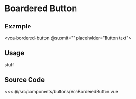 # Boardered Button


## Example
<vca-bordered-button @submit="" placeholder="Button text"></vca-bordered-button>



## Usage
<Demo componentName="vca-bordered-button" :properties="{ placeholder: 'String', number: 'Number',active: 'Boolean' }">stuff</Demo>

## Source Code

<!-- <SourceCode> -->
<<< @/src/components/buttons/VcaBorderedButton.vue
<!-- </SourceCode> -->


